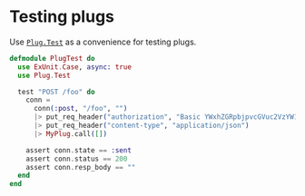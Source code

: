 # Testing plugs

Use [`Plug.Test`](https://hexdocs.pm/plug/Plug.Test.html) as a convenience for testing plugs.

```elixir
defmodule PlugTest do
  use ExUnit.Case, async: true
  use Plug.Test

  test "POST /foo" do    
    conn =
      conn(:post, "/foo", "")
      |> put_req_header("authorization", "Basic YWxhZGRpbjpvcGVuc2VzYW1l")
      |> put_req_header("content-type", "application/json")
      |> MyPlug.call([])

    assert conn.state == :sent
    assert conn.status == 200
    assert conn.resp_body == ""
  end
end
```
